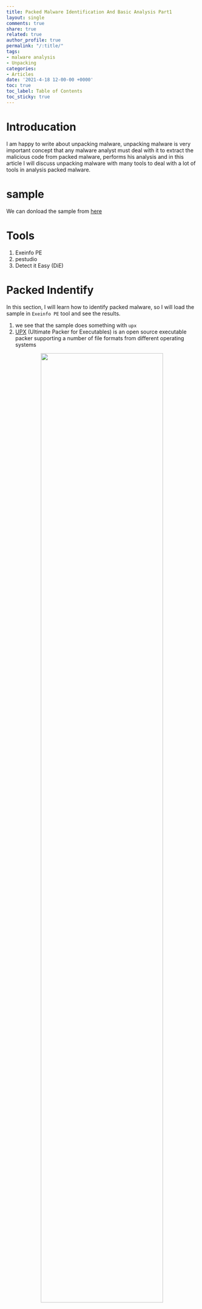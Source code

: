 ```yaml
---
title: Packed Malware Identification And Basic Analysis Part1   
layout: single
comments: true
share: true
related: true
author_profile: true
permalink: "/:title/"
tags:
- malware analysis 
- Unpacking 
categories:
- Articles
date: '2021-4-18 12-00-00 +0000'
toc: true
toc_label: Table of Contents
toc_sticky: true
---
```

# Introducation

I am happy to write about unpacking malware, unpacking malware is very important concept that any malware analyst must deal with it to extract the malicious code from packed
malware, performs his analysis and in this article I will discuss unpacking malware with many tools to deal with a lot of tools in analysis packed malware.

<!-- more -->
# sample 
We can donload the sample from [here](https://app.any.run/tasks/56248422-b327-4226-8a79-3155e24b999d/)
# Tools
1. Exeinfo PE
2. pestudio
3. Detect it Easy (DiE)
 
# Packed Indentify 
In this section, I will learn how to identify packed malware, so I will load the sample in ```Exeinfo PE``` tool and see the results.

1. we see that the sample does something with ```upx```
2. [UPX](https://en.wikipedia.org/wiki/UPX) (Ultimate Packer for Executables) is an open source executable packer supporting a number of file formats from different operating systems

<p align="center">
<img src="https://user-images.githubusercontent.com/74544712/115139288-5e3f9900-a031-11eb-8ea7-c026cff40300.png" width="80%">
</p>

In this time I will load the sample in ```pestudio```, which amazing tool that used by malware analyst in static analysis,it has many options that helps malware analyst to do initial
analysis well, when we open sample in ```pestudio``` we see in main window the property ```signature``` with the ```UPX``` and this is another indicator, this indicator tells us that a sample do something
with ```UPX```

<p align="center">
<img src="https://user-images.githubusercontent.com/74544712/115139637-42d58d80-a033-11eb-86e3-d6cfd4bb07f8.PNG" width="80%">
 </p>

In the last tool which called Detect it Easy (DiE), I will load a sample on it and we can see the results.

<p align="center">
<img src="https://user-images.githubusercontent.com/74544712/115140367-30f5e980-a037-11eb-9c8c-0c759b911830.PNG" width="80%">
</p>

1. the sample is being using the packer which ```UPX```
2. the compiler is called ```Borland Delphi```
3. the linker is called ```Turbo linker```

If you click in this button  ```>```, You will get the same previous details 

<p align="center">
<img src="https://user-images.githubusercontent.com/74544712/115140962-3c96df80-a03a-11eb-8f74-94dc6d977de4.png" width="80%">
</p>

now you can click close in order to back main window, click on ```Signatures``` to show the  ```signature``` that used by ```DiE``` to detect that the sample is packed with ```UPX```.

<p align="center">
<img src="https://user-images.githubusercontent.com/74544712/115141467-b92abd80-a03c-11eb-88c6-aaf9d58d2f00.PNG" width="80%">
</p>

let us close the window to do the last step that is checking the entropy

<p align="center">
<img src="https://user-images.githubusercontent.com/74544712/115142371-b8e0f100-a041-11eb-85b5-17e39cbe294f.PNG" width="80%">
 </p>

```DiE``` show that section (1) [UPX1] is packed as it has high entropy ```6.84995``` which is an important indicator that section is ```packed``` or ```compressed``` and at the top of the window we see the file is packed in the rate of ```95%```

# Srings Extractions
in this section i will learn to extract strings from packed malware using ```Bintext``` but in this time I will use pestudio to extract strings from a sample so let us load sample in pestudio and from main window go to stings.

<p align="center">
<img src="https://user-images.githubusercontent.com/74544712/115149178-30734800-a063-11eb-9757-4cf9f4e55251.PNG" width="80%">
</p>

Some of the most important strings are ```UPX0```, ```UPX1``` , ```VirtualProtect```, ```Kernel32.Dll``` , ```SHfileoperation``` , From the extracted stings, we can determine the following
1. The sample is importing four libraries ```Kernel32.dll``` , ```User32.dll``` , ```Shell32.dll``` , ```comctl32.dll```
2. From those libraries the sample points to 4 functions
* ```GetProcAddress``` → Retrieves the address of an exported function or variable from the specified dynamic-link library (DLL).
* ```LoadLibrary``` → Loads the specified module into the address space of the calling process. Note: other modules may be loaded too.
* ```VirtualProtect``` → Changes the protection on a region of committed pages in the virtual address space of the calling process.

3.```DECRYPT FILE.TEXT```, is indicator that sample is encrypt file (ransomware) and few strings that tell us we deal with ```ransomware``` 

For limit previous information above could mean that this sample is packed, uses LoadLibrary to go and load a library that sample needs it to call some function from it, after the library is loaded, the GetProcAddress is being called as the sample will need call functions from a library. The VirtualProtect is used to change the memory region, for example the region of memory is read and write changes to be read and execute to executed the code from it.














